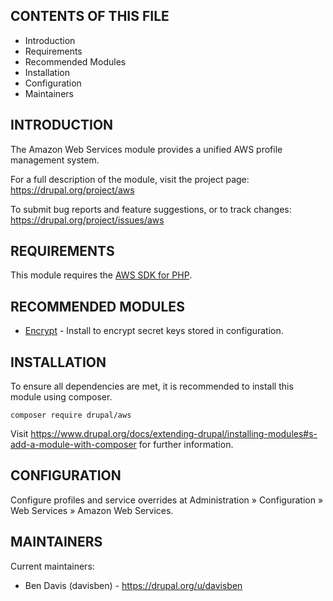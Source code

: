 ## CONTENTS OF THIS FILE

* Introduction
* Requirements
* Recommended Modules
* Installation
* Configuration
* Maintainers

## INTRODUCTION

The Amazon Web Services module provides a unified AWS profile management system.

For a full description of the module, visit the project page: https://drupal.org/project/aws

To submit bug reports and feature suggestions, or to track changes: https://drupal.org/project/issues/aws

## REQUIREMENTS

This module requires the [AWS SDK for PHP](http://aws.amazon.com/sdkforphp).

## RECOMMENDED MODULES

* [Encrypt](https://drupal.org/project/encrypt) - Install to encrypt secret keys stored in configuration.

## INSTALLATION

To ensure all dependencies are met, it is recommended to install this module using composer.

`composer require drupal/aws`

Visit https://www.drupal.org/docs/extending-drupal/installing-modules#s-add-a-module-with-composer for further information.

## CONFIGURATION

Configure profiles and service overrides at Administration » Configuration » Web Services » Amazon Web Services.

## MAINTAINERS

Current maintainers:
* Ben Davis (davisben) - https://drupal.org/u/davisben
